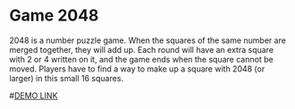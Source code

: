 # Game 2048

2048 is a number puzzle game. When the squares of the same number are merged together, they will add up. Each round will have an extra square with 2 or 4 written on it, and the game ends when the square cannot be moved. Players have to find a way to make up a square with 2048 (or larger) in this small 16 squares.

#[DEMO LINK](https://2pasha.github.io/game_2048/)
